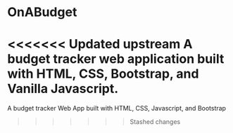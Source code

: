 # OnABudget

<<<<<<< Updated upstream
A budget tracker web application built with HTML, CSS, Bootstrap, and Vanilla Javascript.
=======
A budget tracker Web App built with HTML, CSS, Javascript, and Bootstrap
>>>>>>> Stashed changes
